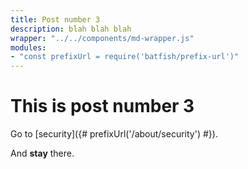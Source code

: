 ```yaml
---
title: Post number 3
description: blah blah blah
wrapper: "../../components/md-wrapper.js"
modules:
- "const prefixUrl = require('batfish/prefix-url')"
---
```


# This is post number 3

Go to [security]({# prefixUrl('/about/security') #}).

And **stay** there.
